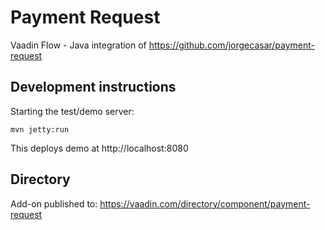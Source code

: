 # Payment Request

Vaadin Flow - Java integration of https://github.com/jorgecasar/payment-request

## Development instructions

Starting the test/demo server:
```
mvn jetty:run
```

This deploys demo at http://localhost:8080

## Directory

Add-on published to: https://vaadin.com/directory/component/payment-request
